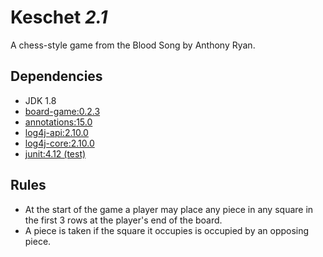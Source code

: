 # Keschet _2.1_

A chess-style game from the Blood Song by Anthony Ryan.

## Dependencies

- JDK 1.8
- [board-game:0.2.3](https://github.com/Macro303/Board-Game)
- [annotations:15.0](https://www.jetbrains.com/)
- [log4j-api:2.10.0](https://logging.apache.org/log4j/2.x/)
- [log4j-core:2.10.0](https://logging.apache.org/log4j/2.x/)
- [junit:4.12 (test)](http://junit.org/junit4/)

## Rules

- At the start of the game a player may place any piece in any square in the first 3 rows at the player's end of the board.
- A piece is taken if the square it occupies is occupied by an opposing piece.
